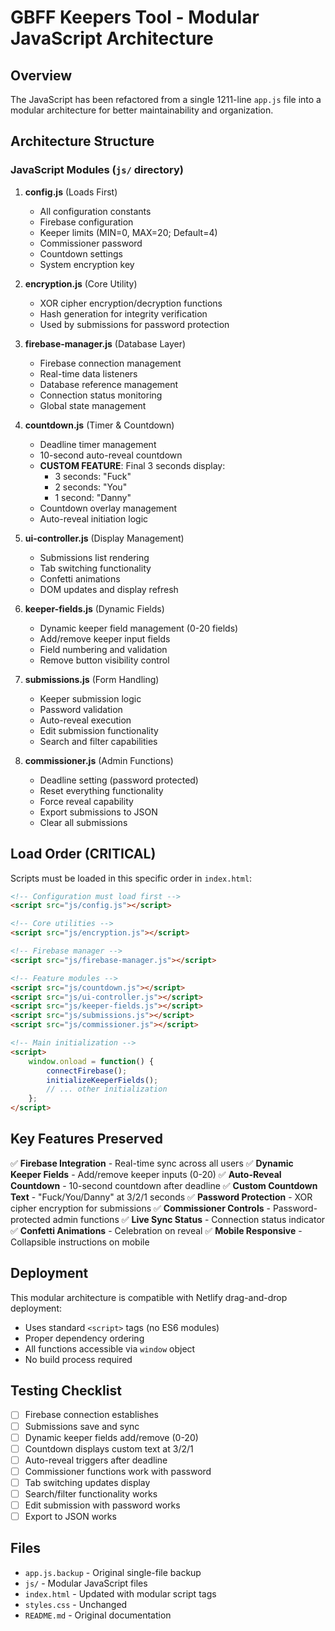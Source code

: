 # GBFF Keepers Tool - Modular JavaScript Architecture

## Overview
The JavaScript has been refactored from a single 1211-line `app.js` file into a modular architecture for better maintainability and organization.

## Architecture Structure

### JavaScript Modules (`js/` directory)

1. **config.js** (Loads First)
   - All configuration constants
   - Firebase configuration
   - Keeper limits (MIN=0, MAX=20; Default=4)
   - Commissioner password
   - Countdown settings
   - System encryption key

2. **encryption.js** (Core Utility)
   - XOR cipher encryption/decryption functions
   - Hash generation for integrity verification
   - Used by submissions for password protection

3. **firebase-manager.js** (Database Layer)
   - Firebase connection management
   - Real-time data listeners
   - Database reference management
   - Connection status monitoring
   - Global state management

4. **countdown.js** (Timer & Countdown)
   - Deadline timer management
   - 10-second auto-reveal countdown
   - **CUSTOM FEATURE**: Final 3 seconds display:
     - 3 seconds: "Fuck"
     - 2 seconds: "You"  
     - 1 second: "Danny"
   - Countdown overlay management
   - Auto-reveal initiation logic

5. **ui-controller.js** (Display Management)
   - Submissions list rendering
   - Tab switching functionality
   - Confetti animations
   - DOM updates and display refresh

6. **keeper-fields.js** (Dynamic Fields)
   - Dynamic keeper field management (0-20 fields)
   - Add/remove keeper input fields
   - Field numbering and validation
   - Remove button visibility control

7. **submissions.js** (Form Handling)
   - Keeper submission logic
   - Password validation
   - Auto-reveal execution
   - Edit submission functionality
   - Search and filter capabilities

8. **commissioner.js** (Admin Functions)
   - Deadline setting (password protected)
   - Reset everything functionality
   - Force reveal capability
   - Export submissions to JSON
   - Clear all submissions

## Load Order (CRITICAL)

Scripts must be loaded in this specific order in `index.html`:

```html
<!-- Configuration must load first -->
<script src="js/config.js"></script>

<!-- Core utilities -->
<script src="js/encryption.js"></script>

<!-- Firebase manager -->
<script src="js/firebase-manager.js"></script>

<!-- Feature modules -->
<script src="js/countdown.js"></script>
<script src="js/ui-controller.js"></script>
<script src="js/keeper-fields.js"></script>
<script src="js/submissions.js"></script>
<script src="js/commissioner.js"></script>

<!-- Main initialization -->
<script>
    window.onload = function() {
        connectFirebase();
        initializeKeeperFields();
        // ... other initialization
    };
</script>
```

## Key Features Preserved

✅ **Firebase Integration** - Real-time sync across all users
✅ **Dynamic Keeper Fields** - Add/remove keeper inputs (0-20)
✅ **Auto-Reveal Countdown** - 10-second countdown after deadline
✅ **Custom Countdown Text** - "Fuck/You/Danny" at 3/2/1 seconds
✅ **Password Protection** - XOR cipher encryption for submissions
✅ **Commissioner Controls** - Password-protected admin functions
✅ **Live Sync Status** - Connection status indicator
✅ **Confetti Animations** - Celebration on reveal
✅ **Mobile Responsive** - Collapsible instructions on mobile

## Deployment

This modular architecture is compatible with Netlify drag-and-drop deployment:
- Uses standard `<script>` tags (no ES6 modules)
- Proper dependency ordering
- All functions accessible via `window` object
- No build process required

## Testing Checklist

- [ ] Firebase connection establishes
- [ ] Submissions save and sync
- [ ] Dynamic keeper fields add/remove (0-20)
- [ ] Countdown displays custom text at 3/2/1
- [ ] Auto-reveal triggers after deadline
- [ ] Commissioner functions work with password
- [ ] Tab switching updates display
- [ ] Search/filter functionality works
- [ ] Edit submission with password works
- [ ] Export to JSON works

## Files

- `app.js.backup` - Original single-file backup
- `js/` - Modular JavaScript files
- `index.html` - Updated with modular script tags
- `styles.css` - Unchanged
- `README.md` - Original documentation